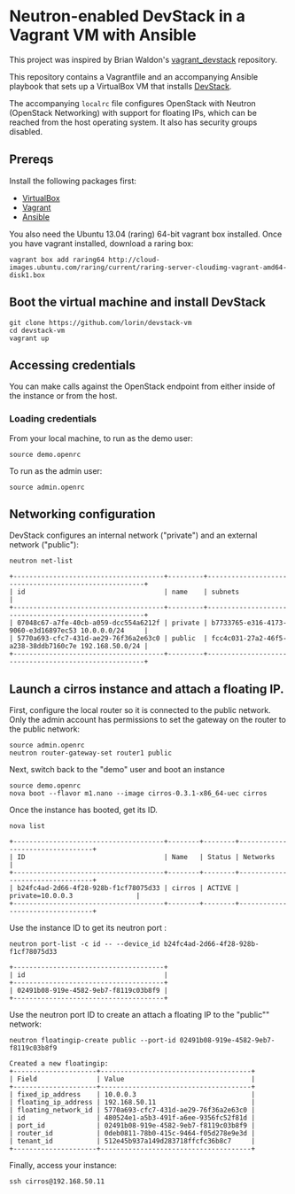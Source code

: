 # Neutron-enabled DevStack in a Vagrant VM with Ansible

This project was inspired by Brian Waldon's [vagrant_devstack][1] repository.

This repository contains a Vagrantfile and an accompanying Ansible playbook
that sets up a VirtualBox VM that installs [DevStack][4].

The accompanying `localrc` file configures OpenStack with Neutron (OpenStack
Networking) with support for floating IPs, which can be reached from the host
operating system. It also has security groups disabled.

## Prereqs

Install the following packages first:

 * [VirtualBox][5]
 * [Vagrant][2]
 * [Ansible][3]


[1]: https://github.com/bcwaldon/vagrant_devstack
[2]: http://vagrantup.com
[3]: http://ansibleworks.com
[4]: http://devstack.org
[5]: http://virtualbox.org

You also need the Ubuntu 13.04 (raring) 64-bit vagrant box installed. Once you
have vagrant installed, download a raring box:

    vagrant box add raring64 http://cloud-images.ubuntu.com/raring/current/raring-server-cloudimg-vagrant-amd64-disk1.box

## Boot the virtual machine and install DevStack

    git clone https://github.com/lorin/devstack-vm
    cd devstack-vm
    vagrant up


## Accessing credentials

You can make calls against the OpenStack endpoint from either inside of the
instance or from the host.


### Loading credentials

From your local machine, to run as the demo user:

    source demo.openrc

To run as the admin user:

    source admin.openrc


## Networking configuration

DevStack configures an internal network ("private") and an external network ("public"):


    neutron net-list

    +--------------------------------------+---------+------------------------------------------------------+
    | id                                   | name    | subnets                                              |
    +--------------------------------------+---------+------------------------------------------------------+
    | 07048c67-a7fe-40cb-a059-dcc554a6212f | private | b7733765-e316-4173-9060-e3d16897ec53 10.0.0.0/24     |
    | 5770a693-cfc7-431d-ae29-76f36a2e63c0 | public  | fcc4c031-27a2-46f5-a238-38ddb7160c7e 192.168.50.0/24 |
    +--------------------------------------+---------+------------------------------------------------------+


## Launch a cirros instance and attach a floating IP.

First, configure the local router so it is connected to the public network.
Only the admin account has permissions to set the gateway on the router to the public network:

    source admin.openrc
    neutron router-gateway-set router1 public


Next, switch back to the "demo" user and boot an instance

	source demo.openrc
    nova boot --flavor m1.nano --image cirros-0.3.1-x86_64-uec cirros

Once the instance has booted, get its ID.

    nova list

    +--------------------------------------+--------+--------+---------------------------------+
    | ID                                   | Name   | Status | Networks                        |
    +--------------------------------------+--------+--------+---------------------------------+
    | b24fc4ad-2d66-4f28-928b-f1cf78075d33 | cirros | ACTIVE | private=10.0.0.3                |
    +--------------------------------------+--------+--------+---------------------------------+

Use the instance ID to get its neutron port :

    neutron port-list -c id -- --device_id b24fc4ad-2d66-4f28-928b-f1cf78075d33

    +--------------------------------------+
    | id                                   |
    +--------------------------------------+
    | 02491b08-919e-4582-9eb7-f8119c03b8f9 |
    +--------------------------------------+


Use the neutron port ID to create an attach a floating IP to the "public"" network:

    neutron floatingip-create public --port-id 02491b08-919e-4582-9eb7-f8119c03b8f9

    Created a new floatingip:
    +---------------------+--------------------------------------+
    | Field               | Value                                |
    +---------------------+--------------------------------------+
    | fixed_ip_address    | 10.0.0.3                             |
    | floating_ip_address | 192.168.50.11                        |
    | floating_network_id | 5770a693-cfc7-431d-ae29-76f36a2e63c0 |
    | id                  | 480524e1-a5b3-491f-a6ee-9356fc52f81d |
    | port_id             | 02491b08-919e-4582-9eb7-f8119c03b8f9 |
    | router_id           | 0deb0811-78b0-415c-9464-f05d278e9e3d |
    | tenant_id           | 512e45b937a149d283718ffcfc36b8c7     |
    +---------------------+--------------------------------------+

Finally, access your instance:

    ssh cirros@192.168.50.11

